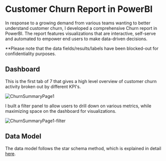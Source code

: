 # Customer Churn Report in PowerBI

In response to a growing demand from various teams wanting to better understand customer churn, I developed a comprehensive Churn report in PowerBI. The report features visualizations that are interactive, self-serve and automated to empower end users to make data-driven decisions. 

**Please note that the data fields/results/labels have been blocked-out for confidentiality purposes. 

## Dashboard
This is the first tab of 7 that gives a high level overview of customer churn activity broken out by different KPI's. 

![ChurnSummaryPage1](https://user-images.githubusercontent.com/69849998/204414424-09e1ec39-3d28-4bfa-a066-93d248191eb5.png)

I built a filter panel to allow users to drill down on various metrics, while maximizing space on the dashboard for visualizations. 

![ChurnSummaryPage1-filter](https://user-images.githubusercontent.com/69849998/204414532-2f370900-d6a2-47f5-98a0-12e2ff3fa69d.png)

## Data Model
The data model follows the star schema method, which is explained in detail [here](https://learn.microsoft.com/en-us/power-bi/guidance/star-schema).

